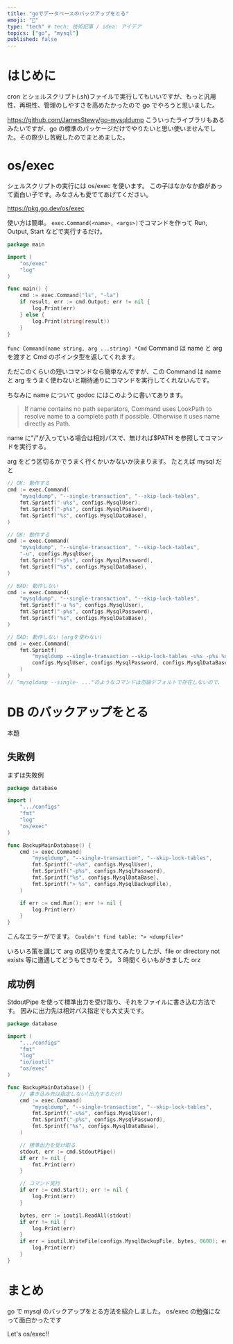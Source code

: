 ```yaml
---
title: "goでデータベースのバックアップをとる"
emoji: "🐸"
type: "tech" # tech: 技術記事 / idea: アイデア
topics: ["go", "mysql"]
published: false
---
```


# はじめに

cron とシェルスクリプト(.sh)ファイルで実行してもいいですが、もっと汎用性、再現性、管理のしやすさを高めたかったので go でやろうと思いました。

https://github.com/JamesStewy/go-mysqldump
こういったライブラリもあるみたいですが、go の標準のパッケージだけでやりたいと思い使いませんでした。その際少し苦戦したのでまとめました。

# os/exec

シェルスクリプトの実行には os/exec を使います。
この子はなかなか癖があって面白い子です。みなさんも愛でてあげてください。

https://pkg.go.dev/os/exec

使い方は簡単。
`exec.Command(<name>, <args>)`でコマンドを作って Run, Output, Start などで実行するだけ。

```go:sample.go
package main

import (
	"os/exec"
	"log"
)

func main() {
	cmd := exec.Command("ls", "-la")
	if result, err := cmd.Output; err != nil {
		log.Print(err)
	} else {
		log.Print(string(result))
	}
}
```

`func Command(name string, arg ...string) *Cmd`
Command は name と arg を渡すと Cmd のポインタ型を返してくれます。

ただこのくらいの短いコマンドなら簡単なんですが、この Command は name と arg をうまく使わないと期待通りにコマンドを実行してくれないんです。

ちなみに name について godoc にはこのように書いてあります。

> If name contains no path separators, Command uses LookPath to resolve name to a complete path if possible. Otherwise it uses name directly as Path.

name に"/"が入っている場合は相対パスで、無ければ$PATH を参照してコマンドを実行する。

arg をどう区切るかでうまく行くかいかないか決まります。
たとえば mysql だと

```go
// OK: 動作する
cmd := exec.Command(
	"mysqldump", "--single-transaction", "--skip-lock-tables",
	fmt.Sprintf("-u%s", configs.MysqlUser),
	fmt.Sprintf("-p%s", configs.MysqlPassword),
	fmt.Sprintf("%s", configs.MysqlDataBase),
)

// OK: 動作する
cmd := exec.Command(
	"mysqldump", "--single-transaction", "--skip-lock-tables",
	"-u", configs.MysqlUser,
	fmt.Sprintf("-p%s", configs.MysqlPassword),
	fmt.Sprintf("%s", configs.MysqlDataBase),
)

// BAD: 動作しない
cmd := exec.Command(
	"mysqldump", "--single-transaction", "--skip-lock-tables",
	fmt.Sprintf("-u %s", configs.MysqlUser),
	fmt.Sprintf("-p%s", configs.MysqlPassword),
	fmt.Sprintf("%s", configs.MysqlDataBase),
)

// BAD: 動作しない (argを使わない)
cmd := exec.Command(
	fmt.Sprintf(
		"mysqldump --single-transaction --skip-lock-tables -u%s -p%s %s",
		configs.MysqlUser, configs.MysqlPassword, configs.MysqlDataBase,
	)
)
// "mysqldump --single- ..."のようなコマンドは勿論デフォルトで存在しないので、
```

# DB のバックアップをとる

本題

## 失敗例

まずは失敗例

```go:bad.go
package database

import (
	".../configs"
	"fmt"
	"log"
	"os/exec"
)

func BackupMainDatabase() {
	cmd := exec.Command(
		"mysqldump", "--single-transaction", "--skip-lock-tables",
		fmt.Sprintf("-u%s", configs.MysqlUser),
		fmt.Sprintf("-p%s", configs.MysqlPassword),
		fmt.Sprintf("%s", configs.MysqlDataBase),
		fmt.Sprintf("> %s", configs.MysqlBackupFile),
	)

	if err := cmd.Run(); err != nil {
		log.Print(err)
	}
}

```

こんなエラーがでます。
`Couldn't find table: "> <dumpfile>"`

いろいろ策を講じて arg の区切りを変えてみたりしたが、file or directory not exists 等に遭遇してどうもできなそう。
3 時間くらいもがきました orz

## 成功例

StdoutPipe を使って標準出力を受け取り、それをファイルに書き込む方法です。
因みに出力先は相対パス指定でも大丈夫です。

```go:database.go
package database

import (
	".../configs"
	"fmt"
	"log"
	"io/ioutil"
	"os/exec"
)

func BackupMainDatabase() {
	// 書き込み先は指定しない(出力するだけ)
	cmd := exec.Command(
		"mysqldump", "--single-transaction", "--skip-lock-tables",
		fmt.Sprintf("-u%s", configs.MysqlUser),
		fmt.Sprintf("-p%s", configs.MysqlPassword),
		fmt.Sprintf("%s", configs.MysqlDataBase),
	)

	// 標準出力を受け取る
	stdout, err := cmd.StdoutPipe()
	if err != nil {
		fmt.Print(err)
	}

	// コマンド実行
	if err := cmd.Start(); err != nil {
		log.Print(err)
	}

	bytes, err := ioutil.ReadAll(stdout)
	if err != nil {
		log.Print(err)
	}
	if err = ioutil.WriteFile(configs.MysqlBackupFile, bytes, 0600); err != nil {
		log.Print(err)
	}
}
```

# まとめ

go で mysql のバックアップをとる方法を紹介しました。
os/exec の勉強になって面白かったです

Let's os/exec!!
